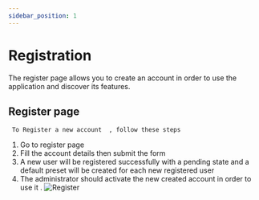 ```yaml
---
sidebar_position: 1
---
```


# Registration
The register page allows you to create an account in order to use the application and discover its features.

## Register page 

` To Register a new account  , follow these steps`

1. Go to register page 
2. Fill the account details then submit the form
3. A new user  will be registered successfully with a pending state and a default preset will be created for each new registered user
4. The administrator should activate the new created account in order to use it .
![Register](/register/register.png)